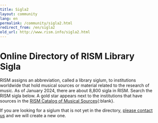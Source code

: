 ```yaml
---
title: Sigla2
layout: community
lang: en
permalink: /community/sigla2.html
redirect_from: /en/sigla2
old_url: http://www.rism.info/sigla2.html
---
```


# Online Directory of RISM Library Sigla

RISM assigns an abbreviation, called a library siglum, to institutions worldwide that hold musical sources or material related to the research of music. As of January 2024, there are about 8,800 sigla in RISM. Search the RISM sigla below. A gold star appears next to the institutions that have sources in the [RISM Catalog of Musical Sources](https://opac.rism.info/index.php?id=4){:blank}.

If you are looking for a siglum that is not yet in the directory, [please contact us](mailto:contact@rism.info) and we will create a new one.

<script src="/javascript/sigla2.js"></script>
<style>
    body {
        padding: 0;
        margin: 0;
    }
</style>
<script>
    const detectLanguage = () =>
    {
        return navigator.language.split("-")[0] || "en";
    }

    document.addEventListener("DOMContentLoaded", () =>
    {
        let app = Elm.Main.init({
            node: document.getElementById('sigla'),
            flags: {
                language: detectLanguage()
            }
        });
    });
</script>
<div id="sigla"></div>